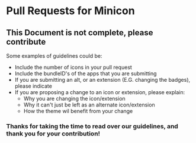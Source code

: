 # Pull Requests for Minicon
## This Document is not complete, please contribute
Some examples of guidelines could be:

 - Include the  number of icons in your pull request
 - Include the bundleID's of the apps that you are submitting
 - If you are submitting an alt, or an extension (E.G. changing the badges), please indicate
 - If you are proposing a change to an icon or extension, please explain:
   - Why you are changing the icon/extension
   - Why it can't just be left as an alternate icon/extension
   - How the theme wil benefit from your change
   
### Thanks for taking the time to read over our guidelines, and thank you for your contribution!
